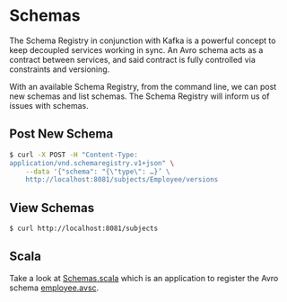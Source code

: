 # Schemas

The Schema Registry in conjunction with Kafka is a powerful concept to keep decoupled services working in sync. An Avro schema acts as a contract between services, and said contract is fully controlled via constraints and versioning.

With an available Schema Registry, from the command line, we can post new schemas and list schemas. The Schema Registry will inform us of issues with schemas.

## Post New Schema

```bash
$ curl -X POST -H "Content-Type:
application/vnd.schemaregistry.v1+json" \
    --data '{"schema": "{\"type\": …}’ \
    http://localhost:8081/subjects/Employee/versions
```

## View Schemas

```bash
$ curl http://localhost:8081/subjects
```

## Scala

Take a look at [Schemas.scala](../src/it/scala/com/backwards/kafka/Schemas.scala) which is an application to register the Avro schema [employee.avsc](../src/it/resources/employee.avsc).